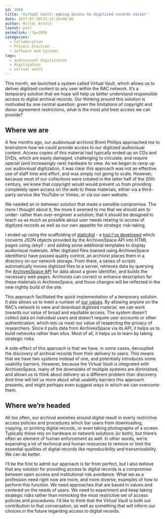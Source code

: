 ```yaml
---
id: 1804
title: 'Virtual Vault: making access to digitized records easier'
date: 2017-07-18T12:12:20+00:00
author: Hillel Arnold
layout: post
permalink: /?p=1804
categories:
  - Collaboration
  - Project Electron
  - Software and Systems
tags:
  - audiovisual digitization
  - digitization
  - virtual vault
---
```

This month, we launched a system called Virtual Vault, which allows us to deliver digitized content to any user within the RAC network. It’s a temporary solution that we hope will help us better understand responsible access to digital archival records. Our thinking around this solution is motivated by one central question: given the limitations of copyright and donor agreement restrictions, what is the most and best access we can provide?<!--more-->

## Where we are

A few months ago, our audiovisual archivist Brent Phillips approached me to brainstorm how we could provide access to our digitized audiovisual content. Access copies of this material had typically ended up on CDs and DVDs, which are easily damaged, challenging to circulate, and require special (and increasingly rare) hardware to view. As we began to ramp up our audiovisual digitization, it was clear this approach was not an effective use of staff time and effort, and was simply not going to scale. However, because most of our collections were created in the latter half of the 20th century, we knew that copyright would would prevent us from providing completely open access on the web to these materials, either via a third-party service like YouTube or Vimeo, or via our own website.

We needed an in-between solution that made a sensible compromise. The more I thought about it, the more it seemed to me that we should aim to under- rather than over-engineer a solution; that it should be designed to teach us as much as possible about user needs relating to access of digitized records as well as our own appetite for strategic risk-taking.

I ended up using the scaffolding of [staticAid](https://github.com/helrond/staticAid) - a [tool I've developed](http://hillelarnold.com/blog/2016/02/a-static-html-site-generator-for-archival-description/) which converts JSON objects provided by the ArchivesSpace API into HTML pages using Jekyll - and adding some additional templates to display audiovisual materials. After digitized files (named using ArchivesSpace identifiers) have passed quality control, an archivist places them in a directory on our network storage. From there, a series of scripts automatically moves digitized files to a server, retrieves data by querying the [ArchivesSpace API](https://archivesspace.github.io/archivesspace/api/) for data about a given identifier, and builds the necessary web pages. Archivists can correct or enhance description for these materials in ArchivesSpace, and those changes will be reflected in the new nightly build of the site.

This approach facilitated the quick implementation of a temporary solution. It also allows us to meet a number of [our values](https://github.com/RockefellerArchiveCenter/dteamValues/blob/master/values.md). By allowing anyone on the RAC’s network to view and download digitized material, we can work towards our value of broad and equitable access. The system doesn’t collect data on individual users and doesn’t require user accounts or other authentication, which lets us meet our value of respecting the privacy of researchers. Since it pulls data from ArchivesSpace via its API, it helps us to build networks rather than silos. Most of all, it helps us to learn by taking strategic risks.

A side-effect of this approach is that we have, in some cases, decoupled the discovery of archival records from their delivery to users. This means that we have two systems instead of one, and potentially introduces some usability barriers. However, because the Virtual Vault is integrated with ArchivesSpace, many of the downsides of multiple systems are diminished, and allows us to think about delivery as a different problem than discovery. And time will tell us more about what usability barriers this approach presents, and might perhaps even suggest ways in which we can overcome them.

## Where we’re headed

All too often, our archival anxieties around digital result in overly restrictive access policies and procedures which bar users from downloading, copying, or printing digital records, or even taking photographs of a screen. Typically these rely on hardware or network solutions (or both), but there’s often an element of human enforcement as well. In other words, we’re expending a lot of technical and human resources to remove or limit the essential qualities of digital records like reproducibility and transmissibility. We can do better.

I’ll be the first to admit our approach is far from perfect, but I also believe that any solution for providing access to digital records is a compromise between open access and institutional risk avoidance. What we as a profession need right now are more, and more diverse, examples of how to perform this function. We need approaches that are based in values and centered on the needs of users. We need to experiment and keep taking strategic risks rather than mimicking the most restrictive set of access policies and procedures. I’d like to think that the Virtual Vault is both our contribution to that conversation, as well as something that will inform our choices in the future regarding access to digital records.
